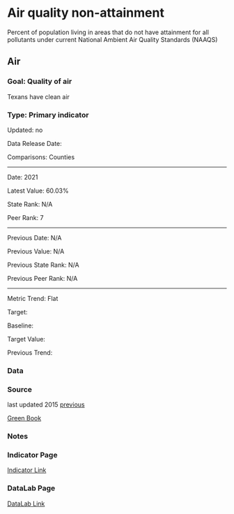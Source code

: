 # Air quality non-attainment

Percent of population living in areas that do not have attainment for all pollutants under current National Ambient Air Quality Standards (NAAQS)

## Air

### Goal: Quality of air

Texans have clean air

### Type: Primary indicator

Updated: no

Data Release Date: 

Comparisons: Counties

----

Date: 2021

Latest Value: 60.03%

State Rank: N/A

Peer Rank: 7

----

Previous Date: N/A

Previous Value: N/A

Previous State Rank: N/A 

Previous Peer Rank: N/A

----
Metric Trend: Flat

Target: 

Baseline: 

Target Value: 

Previous Trend: 



<!--### Value

| Year      |  Value      | Rank        | Previous Year | Previous Value | Previous Rank | Trend | 
| ----------- | ----------- | ----------- | ----------- | ----------- | ----------- | -----------|
|    2018     |   60%      |             |             |             |             |            |

-->
### Data

### Source

last updated 2015
[previous](https://www3.epa.gov/airquality/greenbook/ancl3.html)

[Green Book](https://www3.epa.gov/airquality/greenbook/ancl3.html)

### Notes


### Indicator Page

[Indicator Link](https://indicators.texas2036.org/indicator/110)

### DataLab Page

[DataLab Link](https://datalab.texas2036.org/csoaqwf/criteria-pollutant-nonattainment-summary-report-for-u-s?accesskey=imvqmqd)
